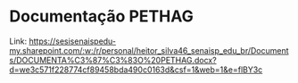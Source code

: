 # Documentação PETHAG

Link: https://sesisenaispedu-my.sharepoint.com/:w:/r/personal/heitor_silva46_senaisp_edu_br/Documents/DOCUMENTA%C3%87%C3%83O%20PETHAG.docx?d=we3c571f228774cf89458bda490c0163d&csf=1&web=1&e=flBY3c
